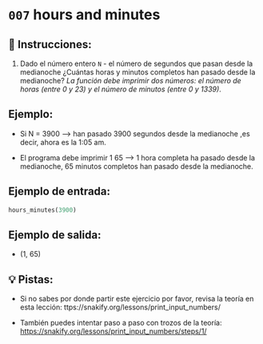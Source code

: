 # `007` hours and minutes

## 📝 Instrucciones:

 1. Dado el número entero `N` - el número de segundos que pasan desde la medianoche ¿Cuántas horas y minutos completos han pasado desde la medianoche? *La función debe imprimir dos números: el número de horas (entre 0 y 23) y el número de minutos (entre 0 y 1339)*.

## Ejemplo:

* Si N = 3900 --> han pasado 3900 segundos desde la medianoche ,es decir, ahora es la 1:05 am. 
 
+ El programa debe imprimir 1 65 --> 1 hora completa ha pasado desde la medianoche, 65 minutos completos han pasado desde la medianoche.

## Ejemplo de entrada:

```py
hours_minutes(3900)
```

## Ejemplo de salida:

+ (1, 65)

## 💡 Pistas:

+ Si no sabes por donde partir este ejercicio por favor, revisa la teoría en esta lección: ttps://snakify.org/lessons/print_input_numbers/

+ También puedes intentar paso a paso con trozos de la teoría: https://snakify.org/lessons/print_input_numbers/steps/1/

